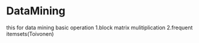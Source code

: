 # DataMining
this for data mining basic operation
1.block matrix mulitiplication
2.frequent itemsets(Toivonen)
